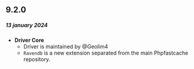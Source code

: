 ## 9.2.0
##### 13 january 2024
- __Driver Core__
    - Driver is maintained by @Geolim4
    - `Ravendb` is a new extension separated from the main Phpfastcache repository.
